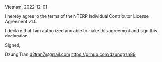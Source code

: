 Vietnam, 2022-12-01

I hereby agree to the terms of the NTERP Individual Contributor License
Agreement v1.0.

I declare that I am authorized and able to make this agreement and sign this
declaration.

Signed,

Dzung Tran d2tran7@gmail.com https://github.com/dzungtran89
